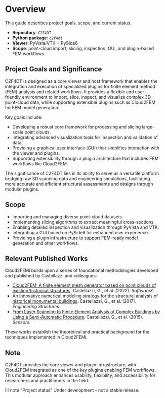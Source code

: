 # Overview

This guide describes project goals, scope, and current status.

- **Repository**: `C2F4DT`
- **Python package**: `c2f4dt`
- **Viewer**: PyVista/VTK + PySide6
- **Scope**: point-cloud import, slicing, inspection, GUI, and plugin-based FEM workflows

## Project Goals and Significance

C2F4DT is designed as a core viewer and host framework that enables the integration and execution of specialized plugins for finite element method (FEM) analysis and related workflows. It provides a flexible and user-friendly environment to import, slice, inspect, and visualize complex 3D point-cloud data, while supporting extensible plugins such as Cloud2FEM for FEM model generation.

Key goals include:

- Developing a robust core framework for processing and slicing large-scale point clouds.
- Integrating advanced visualization tools for inspection and validation of data.
- Providing a graphical user interface (GUI) that simplifies interaction with the viewer and plugins.
- Supporting extensibility through a plugin architecture that includes FEM workflows like Cloud2FEM.

The significance of C2F4DT lies in its ability to serve as a versatile platform bridging raw 3D scanning data and engineering simulations, facilitating more accurate and efficient structural assessments and designs through modular plugins.

## Scope

- Importing and managing diverse point-cloud datasets.
- Implementing slicing algorithms to extract meaningful cross-sections.
- Enabling detailed inspection and visualization through PyVista and VTK.
- Integrating a GUI based on PySide6 for enhanced user experience.
- Providing a plugin infrastructure to support FEM-ready model generation and other workflows.

## Relevant Published Works

Cloud2FEMi builds upon a series of foundational methodologies developed and published by Castellazzi and colleagues:

- [Cloud2FEM: A finite element mesh generator based on point clouds of existing/historical structures](https://www.sciencedirect.com/science/article/pii/S235271102200067X). Castellazzi, G., et al. (2022). *SoftwareX*.
- [An innovative numerical modeling strategy for the structural analysis of historical monumental buildings](https://www.sciencedirect.com/science/article/pii/S0141029616312627). Castellazzi, G., et al. (2017). *Engineering Structures*.
- [From Laser Scanning to Finite Element Analysis of Complex Buildings by Using a Semi-Automatic Procedure](https://www.mdpi.com/1424-8220/15/8/18360). Castellazzi, G., et al. (2015). *Sensors*.

These works establish the theoretical and practical background for the techniques implemented in Cloud2FEMi.

## Note

C2F4DT provides the core viewer and plugin infrastructure, with Cloud2FEM integrated as one of the key plugins enabling FEM workflows. This modular approach enhances usability, flexibility, and accessibility for researchers and practitioners in the field.

!!! note "Project status"
    Under development - not a stable release.

